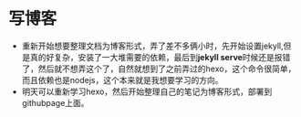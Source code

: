 # 写博客

- 重新开始想要整理文档为博客形式，弄了差不多俩小时，先开始设置jekyll,但是真的好复杂，安装了一大堆需要的依赖，最后到**jekyll serve**时候还是报错了，然后就不想弄这个了，自然就想到了之前弄过的hexo，这个命令很简单，而且依赖也是nodejs，这个本来就是我想要学习的方向。
- 明天可以重新学习hexo，然后开始整理自己的笔记为博客形式，部署到githubpage上面。
